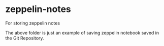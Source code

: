 # zeppelin-notes
For storing zeppelin notes

The above folder is just an example of saving zeppelin notebook saved in the Git Repository.
